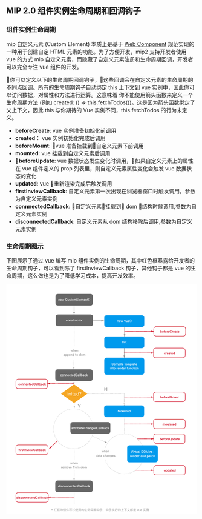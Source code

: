 ## MIP 2.0 组件实例生命周期和回调钩子

### 组件实例生命周期

mip 自定义元素 (Custom Element) 本质上是基于 [Web Component](https://developer.mozilla.org/en-US/docs/Web/Web_Components/Using_custom_elements) 规范实现的一种用于创建自定 HTML 元素的功能。为了方便开发，mip2 支持开发者使用 vue 的方式 mip 自定义元素，而隐藏了自定义元素注册和生命周期回调，开发者可以完全专注 vue 组件的开发。


你可以定义以下的生命周期回调钩子，这些回调会在自定义元素的生命周期的不同点回调。所有的生命周期钩子自动绑定 this 上下文到 vue 实例中，因此你可以访问数据，对属性和方法进行运算。这意味着 你不能使用箭头函数来定义一个生命周期方法 (例如 created: () => this.fetchTodos())。这是因为箭头函数绑定了父上下文，因此 this 与你期待的 Vue 实例不同，this.fetchTodos 的行为未定义。

- **beforeCreate**: vue 实例准备初始化前调用
- **created**： vue 实例初始化完成后调用
- **beforeMount**: vue 准备挂载到自定义元素下前调用
- **mounted**: vue 挂载到自定义元素后调用
- **beforeUpdate**: vue 数据状态发生变化时调用，如果自定义元素上的属性在 vue 组件定义的 prop 列表里，则自定义元素属性变化会触发 vue 数据状态的变化
- **updated**: vue 重新渲染完成后触发调用
- **firstInviewCallback**: 自定义元素第一次出现在浏览器窗口时触发调用，参数为自定义元素实例
- **connnectedCallback**: 自定义元素挂载到 dom 结构时候调用,参数为自定义元素实例
- **disconnectedCallback**: 自定义元素从 dom 结构移除后调用,参数为自定义元素实例

### 生命周期图示

下图展示了通过 vue 编写 mip 组件实例的生命周期，其中红色框暴露给开发者的生命周期钩子，可以看到除了 firstInviewCallback 钩子，其他钩子都是 vue 的生命周期，这么做也是为了降低学习成本，提高开发效率。

![mip2 组件生命周期](../assets/mip2-component-lifecycle.png)